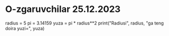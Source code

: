 # O-zgaruvchilar   25.12.2023


radius = 5
pi = 3.14159
yuza = pi * radius**2
print("Radiusi", radius, "ga teng doira yuzi=", yuza)

